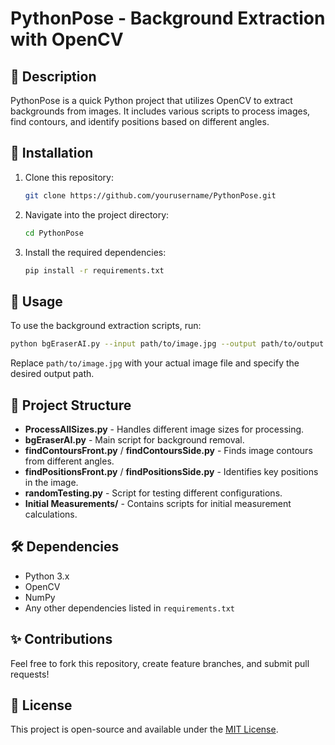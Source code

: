 # PythonPose - Background Extraction with OpenCV

## 📌 Description
PythonPose is a quick Python project that utilizes OpenCV to extract backgrounds from images. It includes various scripts to process images, find contours, and identify positions based on different angles.

## 🔧 Installation
1. Clone this repository:
   ```sh
   git clone https://github.com/yourusername/PythonPose.git
   ```
2. Navigate into the project directory:
   ```sh
   cd PythonPose
   ```
3. Install the required dependencies:
   ```sh
   pip install -r requirements.txt
   ```

## 🚀 Usage
To use the background extraction scripts, run:
```sh
python bgEraserAI.py --input path/to/image.jpg --output path/to/output.jpg
```
Replace `path/to/image.jpg` with your actual image file and specify the desired output path.

## 📂 Project Structure
- **ProcessAllSizes.py** - Handles different image sizes for processing.
- **bgEraserAI.py** - Main script for background removal.
- **findContoursFront.py** / **findContoursSide.py** - Finds image contours from different angles.
- **findPositionsFront.py** / **findPositionsSide.py** - Identifies key positions in the image.
- **randomTesting.py** - Script for testing different configurations.
- **Initial Measurements/** - Contains scripts for initial measurement calculations.

## 🛠 Dependencies
- Python 3.x
- OpenCV
- NumPy
- Any other dependencies listed in `requirements.txt`

## ✨ Contributions
Feel free to fork this repository, create feature branches, and submit pull requests!

## 📜 License
This project is open-source and available under the [MIT License](LICENSE).
